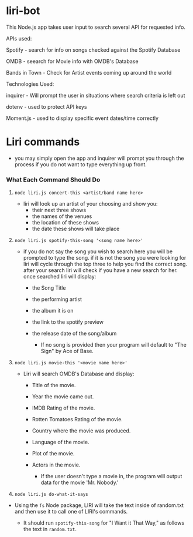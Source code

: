 # liri-bot

This Node.js app takes user input to search several API for requested info.

APIs used:

Spotify - search for info on songs checked against the Spotify Database

OMDB - seearch for Movie info with OMDB's Database

Bands in Town - Check for Artist events coming up around the world

Technologies Used:

inquirer - Will prompt the user in situations where search criteria is left out

dotenv - used to protect API keys

Moment.js - used to display specific event dates/time correctly

# Liri commands

- you may simply open the app and inquirer will prompt you through the process if you do not want to type everything up front.

### What Each Command Should Do

1. `node liri.js concert-this <artist/band name here>`
   - liri will look up an artist of your choosing and show you:
        - their next three shows
        - the names of the venues
        - the location of these shows
        - the date these shows will take place


2. `node liri.js spotify-this-song '<song name here>'`
     - if you do not say the song you wish to search here you will be prompted to type the song. if it is not the song you were looking for liri will cycle through the top three to help you find the correct song. after your search liri will check if you have a new search for her. once searched liri will display:
        - the Song Title
        - the performing artist
        - the album it is on
        - the link to the spotify preview
        - the release date of the song/album

           * If no song is provided then your program will default to "The Sign" by Ace of Base.


3. `node liri.js movie-this '<movie name here>'`
    - Liri will search OMDB's Database and display:
        - Title of the movie.
        - Year the movie came out.
        - IMDB Rating of the movie.
        - Rotten Tomatoes Rating of the movie.
        - Country where the movie was produced.
        - Language of the movie.
        - Plot of the movie.
        - Actors in the movie.

           * If the user doesn't type a movie in, the program will output data for the movie 'Mr. Nobody.'

4. `node liri.js do-what-it-says`

  * Using the `fs` Node package, LIRI will take the text inside of random.txt and then use it to call one of LIRI's commands.

     * It should run `spotify-this-song` for "I Want it That Way," as follows the text in `random.txt`.


 
